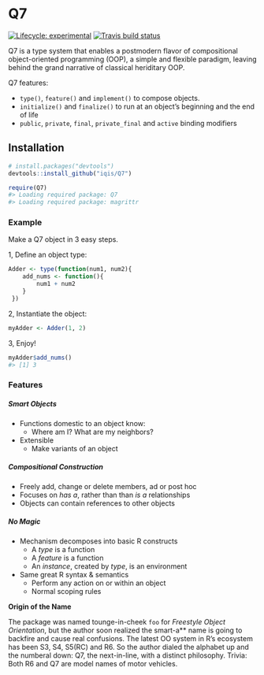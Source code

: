 
<!-- README.md is generated from README.Rmd. Please edit that file -->

# Q7

<!-- badges: start -->

[![Lifecycle:
experimental](https://img.shields.io/badge/lifecycle-experimental-orange.svg)](https://www.tidyverse.org/lifecycle/#experimental)
[![Travis build
status](https://travis-ci.org/iqis/q7.svg?branch=master)](https://travis-ci.org/iqis/q7)
<!-- badges: end -->

Q7 is a type system that enables a postmodern flavor of compositional
object-oriented programming (OOP), a simple and flexible paradigm,
leaving behind the grand narrative of classical heriditary OOP.

Q7 features:

  - `type()`, `feature()` and `implement()` to compose objects.
  - `initialize()` and `finalize()` to run at an object’s beginning and
    the end of life
  - `public`, `private`, `final`, `private_final` and `active` binding
    modifiers

## Installation

``` r
# install.packages("devtools")
devtools::install_github("iqis/Q7")
```

``` r
require(Q7)
#> Loading required package: Q7
#> Loading required package: magrittr
```

### Example

Make a Q7 object in 3 easy steps.

1, Define an object type:

``` r
Adder <- type(function(num1, num2){
    add_nums <- function(){
        num1 + num2
    }
 })
```

2, Instantiate the object:

``` r
myAdder <- Adder(1, 2)
```

3, Enjoy\!

``` r
myAdder$add_nums()
#> [1] 3
```

### Features

##### Smart Objects

  - Functions domestic to an object know:
      - Where am I? What are my neighbors?
  - Extensible
      - Make variants of an object

##### Compositional Construction

  - Freely add, change or delete members, ad or post hoc
  - Focuses on *has a*, rather than than *is a* relationships
  - Objects can contain references to other objects

##### No Magic

  - Mechanism decomposes into basic R constructs
      - A *type* is a function
      - A *feature* is a function
      - An *instance*, created by *type*, is an environment
  - Same great R syntax & semantics
      - Perform any action on or within an object
      - Normal scoping rules

**Origin of the Name**

The package was named tounge-in-cheek `foo` for *Freestyle Object
Orientation*, but the author soon realized the smart-a\*\* name is going
to backfire and cause real confusions. The latest OO system in R’s
ecosystem has been S3, S4, S5(RC) and R6. So the author dialed the
alphabet up and the numberal down: Q7, the next-in-line, with a distinct
philosophy. Trivia: Both R6 and Q7 are model names of motor vehicles.
